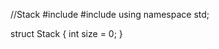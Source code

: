 //Stack
#include <iostream>
#include <string>
using namespace std;
  
struct Stack {
  int size = 0;
 }
